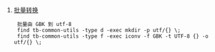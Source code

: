 1. [批量转换](http://blog.csdn.net/a280606790/article/details/8504133)

		批量由 GBK 到 utf-8
		find tb-common-utils -type d -exec mkdir -p utf/{} \;
		find tb-common-utils -type f -exec iconv -f GBK -t UTF-8 {} -o utf/{} \;
